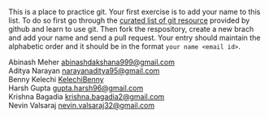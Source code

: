 This is a place to practice git.
Your first exercise is to add your name to this list. To do so first go through
the [curated list of git
resource](https://help.github.com/articles/good-resources-for-learning-git-and-github/)
provided by github and learn to use git. Then fork the respository, create
a new brach and add your name and send a pull request. Your entry should
maintain the alphabetic order and it should be in the format `your name <email
id>`.

Abinash Meher <abinashdakshana999@gmail.com><br/>
Aditya Narayan <narayanaditya95@gmail.com><br/>
Benny Kelechi [KelechiBenny](http://github.com/KelechiBenny)<br/>
Harsh Gupta <gupta.harsh96@gmail.com><br/>
Krishna Bagadia <krishna.bagadia2@gmail.com><br/>
Nevin Valsaraj <nevin.valsaraj32@gmail.com><br/>
